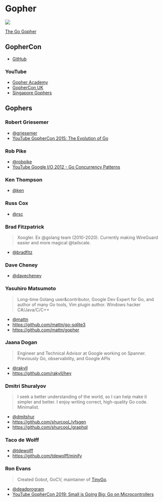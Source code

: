 # Gopher

![](https://golang.org/lib/godoc/images/home-gopher.png)

[The Go Gopher](https://blog.golang.org/gopher)

## GopherCon

- [GitHub](https://github.com/gophercon)

### YouTube

- [Gopher Academy](https://www.youtube.com/c/GopherAcademy)
- [GopherCon UK](https://www.youtube.com/c/GopherConUK)
- [Singapore Gophers](https://www.youtube.com/c/golangSG)

## Gophers

### Robert Griesemer

- [@griesemer](https://github.com/griesemer)
- [YouTube GopherCon 2015: The Evolution of Go](https://youtu.be/0ReKdcpNyQg)

### Rob Pike

- [@robpike](https://github.com/robpike)
- [YouTube Google I/O 2012 - Go Concurrency Patterns](https://youtu.be/f6kdp27TYZs)

### Ken Thompson

- [@ken](https://github.com/ken)

### Russ Cox

- [@rsc](https://github.com/rsc)

### Brad Fitzpatrick

> Xoogler. Ex @golang team (2010-2020). Currently making WireGuard easier and more magical @tailscale.

- [@bradfitz](https://github.com/bradfitz)

### Dave Cheney

- [@davecheney](https://github.com/davecheney)

### Yasuhiro Matsumoto

> Long-time Golang user&contributor, Google Dev Expert for Go, and author of many Go tools, Vim plugin author. Windows hacker C#/Java/C/C++

- [@mattn](https://github.com/mattn)
- https://github.com/mattn/go-sqlite3
- https://github.com/mattn/gopher


### Jaana Dogan

> Engineer and Technical Advisor at Google working on Spanner. Previously Go, observability, and Google APIs

- [@rakyll](https://github.com/rakyll)
- https://github.com/rakyll/hey

### Dmitri Shuralyov

> I seek a better understanding of the world, so I can help make it simpler and better. I enjoy writing correct, high-quality Go code. Minimalist.

- [@dmitshur](https://github.com/dmitshur)
- https://github.com/shurcooL/vfsgen
- https://github.com/shurcooL/graphql

### Taco de Wolff

- [@tdewolff](https://github.com/tdewolff)
- https://github.com/tdewolff/minify

### Ron Evans

> Created Gobot, GoCV, maintainer of [TinyGo](https://tinygo.org).

- [@deadprogram](https://github.com/deadprogram)
- [YouTube GopherCon 2019: Small is Going Big: Go on Microcontrollers](https://youtu.be/EiB9ZVrvrz0)
